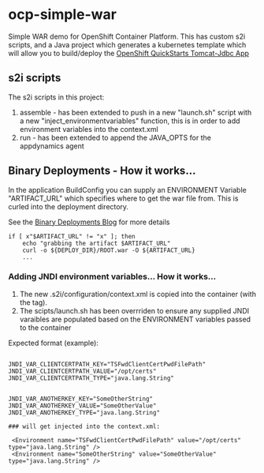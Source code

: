 # ocp-simple-war

Simple WAR demo for OpenShift Container Platform.  This has custom s2i scripts, and a Java project which generates a kubernetes template which will allow you to build/deploy the [OpenShift QuickStarts Tomcat-Jdbc App](https://github.com/jboss-openshift/openshift-quickstarts/tree/master/tomcat-jdbc)

## s2i scripts

The s2i scripts in this project:

1.  assemble - has been extended to push in a new "launch.sh" script with a new "inject_environmentvariables" function, this is in order to add environment variables into the context.xml
2.  run - has been extended to append the JAVA_OPTS for the appdynamics agent

## Binary Deployments - How it works...

In the application BuildConfig you can supply an ENVIRONMENT Variable "ARTIFACT_URL" which specifies where to get the war file from.  This is curled into the deployment directory.

See the [Binary Deployments Blog](https://blog.openshift.com/binary-deployments-openshift-3/) for more details

```
if [ x"$ARTIFACT_URL" != "x" ]; then
    echo "grabbing the artifact $ARTIFACT_URL"
    curl -o ${DEPLOY_DIR}/ROOT.war -O ${ARTIFACT_URL}
    ...
```


### Adding JNDI environment variables...  How it works...

1.  The new .s2i/configuration/context.xml is copied into the container (with the <!-- ##ENVIRONMENT## --> tag).
2.  The scipts/launch.sh has been overrriden to ensure any supplied JNDI varaibles are populated based on the ENVIRONMENT variables passed to the container

Expected format (example):
```

JNDI_VAR_CLIENTCERTPATH_KEY="TSFwdClientCertPwdFilePath"
JNDI_VAR_CLIENTCERTPATH_VALUE="/opt/certs"
JNDI_VAR_CLIENTCERTPATH_TYPE="java.lang.String"


JNDI_VAR_ANOTHERKEY_KEY="SomeOtherString"
JNDI_VAR_ANOTHERKEY_VALUE="SomeOtherValue"
JNDI_VAR_ANOTHERKEY_TYPE="java.lang.String"

### will get injected into the context.xml:

 <Environment name="TSFwdClientCertPwdFilePath" value="/opt/certs" type="java.lang.String" />
 <Environment name="SomeOtherString" value="SomeOtherValue" type="java.lang.String" />

```

